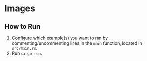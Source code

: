# Images

## How to Run

1. Configure which example(s) you want to run by commenting/uncommenting lines in the `main` function, located in `src/main.rs`.
2. Run `cargo run`.